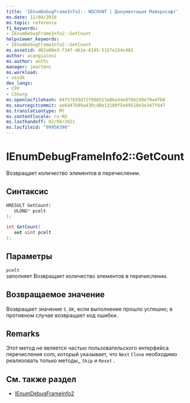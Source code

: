 ```yaml
---
title: 'IEnumDebugFrameInfo2:: NOCOUNT | Документация Майкрософт'
ms.date: 11/04/2016
ms.topic: reference
f1_keywords:
- IEnumDebugFrameInfo2::GetCount
helpviewer_keywords:
- IEnumDebugFrameInfo2::GetCount
ms.assetid: d02a08e3-f34f-461e-8195-5157e154c481
author: acangialosi
ms.author: anthc
manager: jmartens
ms.workload:
- vssdk
dev_langs:
- CPP
- CSharp
ms.openlocfilehash: 04f57b59d72f996513a8be54e0f6b249e79a4fb0
ms.sourcegitcommit: ae6d47b09a439cd0e13180f5e89510e3e347fd47
ms.translationtype: MT
ms.contentlocale: ru-RU
ms.lasthandoff: 02/08/2021
ms.locfileid: "99956390"
---
```

# <a name="ienumdebugframeinfo2getcount"></a>IEnumDebugFrameInfo2::GetCount
Возвращает количество элементов в перечислении.

## <a name="syntax"></a>Синтаксис

```cpp
HRESULT GetCount(
   ULONG* pcelt
);
```

```csharp
int GetCount(
   out uint pcelt
);
```

## <a name="parameters"></a>Параметры
`pcelt`\
заполняет Возвращает количество элементов в перечислении.

## <a name="return-value"></a>Возвращаемое значение
 Возвращает значение `S_OK`, если выполнение прошло успешно; в противном случае возвращает код ошибки.

## <a name="remarks"></a>Remarks
 Этот метод не является частью пользовательского интерфейса перечисления com, который указывает, что `Next` `Clone` необходимо реализовать только методы,, `Skip` и `Reset` .

## <a name="see-also"></a>См. также раздел
- [IEnumDebugFrameInfo2](../../../extensibility/debugger/reference/ienumdebugframeinfo2.md)
